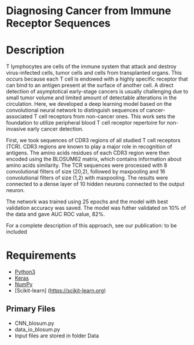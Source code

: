 # Diagnosing Cancer from Immune Receptor Sequences 

# Description

T lymphocytes are cells of the immune system that attack and destroy virus-infected cells, tumor cells and cells from transplanted organs. This occurs because each T cell is endowed with a highly specific receptor that can bind to an antigen present at the surface of another cell. A direct detection of asymptotical early-stage cancers is usually challenging due to small tumor volume and limited amount of detectable alterations in the circulation. Here, we developed a deep learning model based on the convolutional neural network to distinguish sequences of cancer-associated T cell receptors from non-cancer ones. This work sets the foundation to utilize peripheral blood T cell receptor repertoire for non-invasive early cancer detection.

First, we took sequences of CDR3 regions of all studied T cell receptors (TCR). CDR3 regions are known to play a major role in recognition of antigens. The amino acids residues of each CDR3 region were then encoded using the BLOSUM62 matrix, which contains information about 
amino acids similarity. The TCR sequences were processed with 8 convolutional filters of size (20,2), followed by maxpooling and 16 convolutional filters of size (1,2) with maxpooling. The results were connected to a dense layer of 10 hidden neurons connected to the output neuron. 

The network was trained using 25 epochs and the model with best validation accuracy was saved. The model was futher validated on 10% of the data and gave AUC ROC value, 82%.

For a complete description of this approach, see our publication:
to be included

# Requirements

* [Python3](https://www.python.org/)
* [Keras](https://keras.io/)
* [NumPy](http://www.numpy.org/) 
* [Scikit-learn] (https://scikit-learn.org)

## Primary Files

 * CNN_blosum.py
 * data_io_blosum.py
 * Input files are stored in folder Data

